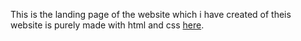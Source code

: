 This is the landing page of the website which i have created of theis website is purely made with html and css [here]([https://qr-code-azure.vercel.app/](https://landing-page-property.vercel.app/)).

<!-- Add any additional information or sections as needed -->
